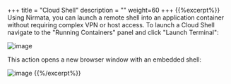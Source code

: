+++
title = "Cloud Shell"
description = ""
weight=60
+++
{{%excerpt%}}
Using Nirmata, you can launch a remote shell into an application
container without requiring complex VPN or host access. To launch a
Cloud Shell navigate to the "Running Containers" panel and click
"Launch Terminal":

 ![image](/images/environments-cloud-shell-1.png)

This action opens a new browser window with an embedded shell:

 ![image](/images/environments-cloud-shell-2.png)
{{%/excerpt%}}
